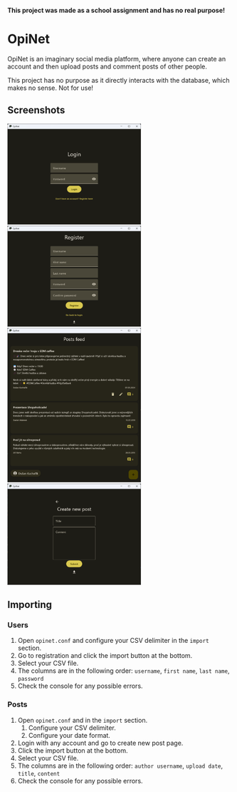 **This project was made as a school assignment and has no real purpose!**

# OpiNet

OpiNet is an imaginary social media platform, where anyone can create an account and then upload posts and comment posts
of other people.

This project has no purpose as it directly interacts with the database, which makes no sense. Not for use!

## Screenshots

<a href="readme-res/screenshots/login.png">
  <img alt="login" src="readme-res/screenshots/login.png" width="300px" />
</a>
<a href="readme-res/screenshots/register.png">
  <img alt="register" src="readme-res/screenshots/register.png" width="300px" />
</a>
<a href="readme-res/screenshots/feed.png">
  <img alt="feed" src="readme-res/screenshots/feed.png" width="300px" />
</a>
<a href="readme-res/screenshots/newpost.png">
  <img alt="new post" src="readme-res/screenshots/newpost.png" width="300px" />
</a>

## Importing

### Users

1. Open `opinet.conf` and configure your CSV delimiter in the `import` section.
2. Go to registration and click the import button at the bottom.
3. Select your CSV file.
4. The columns are in the following order: `username`, `first name`, `last name`, `password`
5. Check the console for any possible errors.

### Posts

1. Open `opinet.conf` and in the `import` section.
   1. Configure your CSV delimiter.
   2. Configure your date format.
2. Login with any account and go to create new post page.
3. Click the import button at the bottom.
4. Select your CSV file.
5. The columns are in the following order: `author username`, `upload date`, `title`, `content`
6. Check the console for any possible errors.
